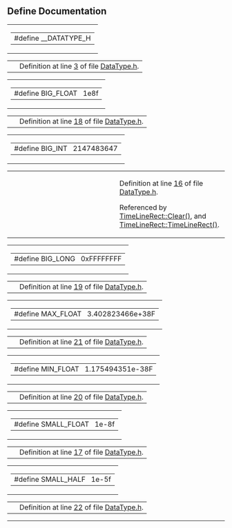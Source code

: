 ## Define Documentation

<span id="d1f562fc7dac263eb29028ab449301a4" class="anchor"></span>

<table class="mdTable" data-cellpadding="2" data-cellspacing="0">
<colgroup>
<col style="width: 100%" />
</colgroup>
<tbody>
<tr>
<td class="mdRow"><table data-cellpadding="0" data-cellspacing="0" data-border="0">
<tbody>
<tr>
<td class="md" data-nowrap="" data-valign="top">#define __DATATYPE_H</td>
</tr>
</tbody>
</table></td>
</tr>
</tbody>
</table>

|  |  |
|----|----|
|   | Definition at line <a href="DataType_8h-source.md#l00003" class="el">3</a> of file <a href="DataType_8h-source.md" class="el">DataType.h</a>. |

<span id="5cce4774e527cb1b81f27cbbe0799f2c" class="anchor"></span>

<table class="mdTable" data-cellpadding="2" data-cellspacing="0">
<colgroup>
<col style="width: 100%" />
</colgroup>
<tbody>
<tr>
<td class="mdRow"><table data-cellpadding="0" data-cellspacing="0" data-border="0">
<tbody>
<tr>
<td class="md" data-nowrap="" data-valign="top">#define BIG_FLOAT   1e8f</td>
</tr>
</tbody>
</table></td>
</tr>
</tbody>
</table>

|  |  |
|----|----|
|   | Definition at line <a href="DataType_8h-source.md#l00018" class="el">18</a> of file <a href="DataType_8h-source.md" class="el">DataType.h</a>. |

<span id="b9df7b1bca09b8eb8869aae31dcc4afc" class="anchor"></span>

<table class="mdTable" data-cellpadding="2" data-cellspacing="0">
<colgroup>
<col style="width: 100%" />
</colgroup>
<tbody>
<tr>
<td class="mdRow"><table data-cellpadding="0" data-cellspacing="0" data-border="0">
<tbody>
<tr>
<td class="md" data-nowrap="" data-valign="top">#define BIG_INT   2147483647</td>
</tr>
</tbody>
</table></td>
</tr>
</tbody>
</table>

<table data-cellspacing="5" data-cellpadding="0" data-border="0">
<colgroup>
<col style="width: 50%" />
<col style="width: 50%" />
</colgroup>
<tbody>
<tr>
<td> </td>
<td><p>Definition at line <a href="DataType_8h-source.md#l00016" class="el">16</a> of file <a href="DataType_8h-source.md" class="el">DataType.h</a>.</p>
<p>Referenced by <a href="TimeRang_8h-source.md#l00261" class="el">TimeLineRect::Clear()</a>, and <a href="TimeRang_8h-source.md#l00247" class="el">TimeLineRect::TimeLineRect()</a>.</p></td>
</tr>
</tbody>
</table>

<span id="525ed4529e85c792a64365547ac06bb1" class="anchor"></span>

<table class="mdTable" data-cellpadding="2" data-cellspacing="0">
<colgroup>
<col style="width: 100%" />
</colgroup>
<tbody>
<tr>
<td class="mdRow"><table data-cellpadding="0" data-cellspacing="0" data-border="0">
<tbody>
<tr>
<td class="md" data-nowrap="" data-valign="top">#define BIG_LONG   0xFFFFFFFF</td>
</tr>
</tbody>
</table></td>
</tr>
</tbody>
</table>

|  |  |
|----|----|
|   | Definition at line <a href="DataType_8h-source.md#l00019" class="el">19</a> of file <a href="DataType_8h-source.md" class="el">DataType.h</a>. |

<span id="fd8db16cab0ec5738e2b7516d7d7ec0e" class="anchor"></span>

<table class="mdTable" data-cellpadding="2" data-cellspacing="0">
<colgroup>
<col style="width: 100%" />
</colgroup>
<tbody>
<tr>
<td class="mdRow"><table data-cellpadding="0" data-cellspacing="0" data-border="0">
<tbody>
<tr>
<td class="md" data-nowrap="" data-valign="top">#define MAX_FLOAT   3.402823466e+38F</td>
</tr>
</tbody>
</table></td>
</tr>
</tbody>
</table>

|  |  |
|----|----|
|   | Definition at line <a href="DataType_8h-source.md#l00021" class="el">21</a> of file <a href="DataType_8h-source.md" class="el">DataType.h</a>. |

<span id="b070cba859f522e45a28b4b7afa508d8" class="anchor"></span>

<table class="mdTable" data-cellpadding="2" data-cellspacing="0">
<colgroup>
<col style="width: 100%" />
</colgroup>
<tbody>
<tr>
<td class="mdRow"><table data-cellpadding="0" data-cellspacing="0" data-border="0">
<tbody>
<tr>
<td class="md" data-nowrap="" data-valign="top">#define MIN_FLOAT   1.175494351e-38F</td>
</tr>
</tbody>
</table></td>
</tr>
</tbody>
</table>

|  |  |
|----|----|
|   | Definition at line <a href="DataType_8h-source.md#l00020" class="el">20</a> of file <a href="DataType_8h-source.md" class="el">DataType.h</a>. |

<span id="7b2adde88bfc05e2226ee4490a168d68" class="anchor"></span>

<table class="mdTable" data-cellpadding="2" data-cellspacing="0">
<colgroup>
<col style="width: 100%" />
</colgroup>
<tbody>
<tr>
<td class="mdRow"><table data-cellpadding="0" data-cellspacing="0" data-border="0">
<tbody>
<tr>
<td class="md" data-nowrap="" data-valign="top">#define SMALL_FLOAT   1e-8f</td>
</tr>
</tbody>
</table></td>
</tr>
</tbody>
</table>

|  |  |
|----|----|
|   | Definition at line <a href="DataType_8h-source.md#l00017" class="el">17</a> of file <a href="DataType_8h-source.md" class="el">DataType.h</a>. |

<span id="d880bf872c82b6132f6816fc345001e5" class="anchor"></span>

<table class="mdTable" data-cellpadding="2" data-cellspacing="0">
<colgroup>
<col style="width: 100%" />
</colgroup>
<tbody>
<tr>
<td class="mdRow"><table data-cellpadding="0" data-cellspacing="0" data-border="0">
<tbody>
<tr>
<td class="md" data-nowrap="" data-valign="top">#define SMALL_HALF   1e-5f</td>
</tr>
</tbody>
</table></td>
</tr>
</tbody>
</table>

|  |  |
|----|----|
|   | Definition at line <a href="DataType_8h-source.md#l00022" class="el">22</a> of file <a href="DataType_8h-source.md" class="el">DataType.h</a>. |

------------------------------------------------------------------------

